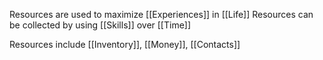 Resources are used to maximize [[Experiences]] in [[Life]]
Resources can be collected by using [[Skills]] over [[Time]]


Resources include [[Inventory]], [[Money]], [[Contacts]]
